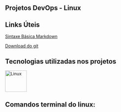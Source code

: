 ## Projetos DevOps - Linux




## Links Úteis

[Sintaxe Básica Markdown](https://www.markdownguide.org/basic-syntax/)

[Download do git](https://git-scm.com/downloads)



## Tecnologias utilizadas nos projetos

<div style="display: inline_block">
<img align="center" alt="Linux" height="70" src="https://cdn.jsdelivr.net/gh/devicons/devicon/icons/linux/linux-original.svg" />
</div>    




## **Comandos terminal do linux**:
